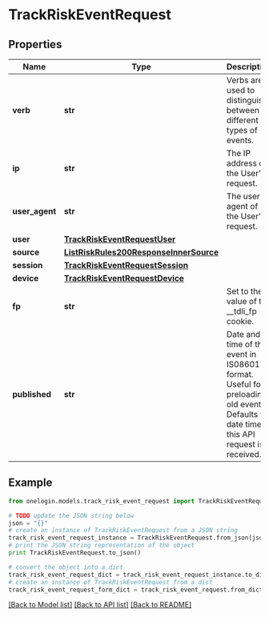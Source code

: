 # TrackRiskEventRequest


## Properties
Name | Type | Description | Notes
------------ | ------------- | ------------- | -------------
**verb** | **str** | Verbs are used to distinguish between different types of events. | 
**ip** | **str** | The IP address of the User&#39;s request. | 
**user_agent** | **str** | The user agent of the User&#39;s request. | 
**user** | [**TrackRiskEventRequestUser**](TrackRiskEventRequestUser.md) |  | 
**source** | [**ListRiskRules200ResponseInnerSource**](ListRiskRules200ResponseInnerSource.md) |  | [optional] 
**session** | [**TrackRiskEventRequestSession**](TrackRiskEventRequestSession.md) |  | [optional] 
**device** | [**TrackRiskEventRequestDevice**](TrackRiskEventRequestDevice.md) |  | [optional] 
**fp** | **str** | Set to the value of the __tdli_fp cookie. | [optional] 
**published** | **str** | Date and time of the event in IS08601 format. Useful for preloading old events. Defaults to date time this API request is received. | [optional] 

## Example

```python
from onelogin.models.track_risk_event_request import TrackRiskEventRequest

# TODO update the JSON string below
json = "{}"
# create an instance of TrackRiskEventRequest from a JSON string
track_risk_event_request_instance = TrackRiskEventRequest.from_json(json)
# print the JSON string representation of the object
print TrackRiskEventRequest.to_json()

# convert the object into a dict
track_risk_event_request_dict = track_risk_event_request_instance.to_dict()
# create an instance of TrackRiskEventRequest from a dict
track_risk_event_request_form_dict = track_risk_event_request.from_dict(track_risk_event_request_dict)
```
[[Back to Model list]](../README.md#documentation-for-models) [[Back to API list]](../README.md#documentation-for-api-endpoints) [[Back to README]](../README.md)


